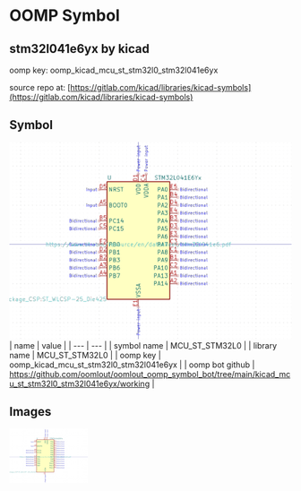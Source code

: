 # OOMP Symbol  
## stm32l041e6yx  by kicad  
  
oomp key: oomp_kicad_mcu_st_stm32l0_stm32l041e6yx  
  
source repo at: [https://gitlab.com/kicad/libraries/kicad-symbols](https://gitlab.com/kicad/libraries/kicad-symbols)  
## Symbol  
  
[![working.png](working_600.png)](working.png)  
| name | value | 
| --- | --- | 
| symbol name | MCU_ST_STM32L0 | 
| library name | MCU_ST_STM32L0 | 
| oomp key | oomp_kicad_mcu_st_stm32l0_stm32l041e6yx | 
| oomp bot github | https://github.com/oomlout/oomlout_oomp_symbol_bot/tree/main/kicad_mcu_st_stm32l0_stm32l041e6yx/working | 
## Images  
  
[![working.png](working_140.png)](working.png)  
